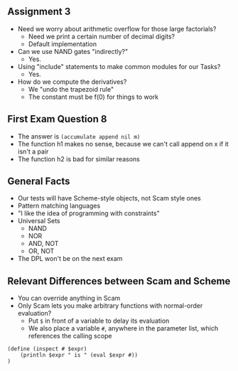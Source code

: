 
## Assignment 3
- Need we worry about arithmetic overflow for those large factorials?
  - Need we print a certain number of decimal digits?
  - Default implementation
- Can we use NAND gates "indirectly?"
  - Yes.
- Using "include" statements to make common modules for our Tasks?
  - Yes.
- How do we compute the derivatives?
  - We "undo the trapezoid rule"
  - The constant must be f(0) for things to work

## First Exam Question 8
- The answer is `(accumulate append nil m)`
- The function h1 makes no sense, because we can't call append on x if it isn't a pair
- The function h2 is bad for similar reasons


## General Facts
- Our tests will have Scheme-style objects, not Scam style ones
- Pattern matching languages
- "I like the idea of programming with constraints"
- Universal Sets
  - NAND
  - NOR
  - AND, NOT
  - OR, NOT
- The DPL won't be on the next exam

## Relevant Differences between Scam and Scheme
- You can override anything in Scam
- Only Scam lets you make arbitrary functions with normal-order evaluation?
  - Put `$` in front of a variable to delay its evaluation
  - We also place a variable `#`, anywhere in the parameter list, which references the calling scope

```
(define (inspect # $expr)
	(println $expr " is " (eval $expr #))
)
```

